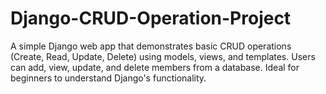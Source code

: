 # Django-CRUD-Operation-Project
A simple Django web app that demonstrates basic CRUD operations (Create, Read, Update, Delete) using models, views, and templates. Users can add, view, update, and delete members from a database. Ideal for beginners to understand Django's functionality.
